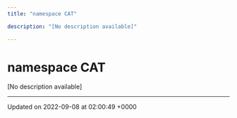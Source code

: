 ```yaml
---
title: "namespace CAT"

description: "[No description available]"

---
```


# namespace CAT

[No description available]






-------------------------------

Updated on 2022-09-08 at 02:00:49 +0000